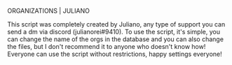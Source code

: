 ORGANIZATIONS | JULIANO

This script was completely created by Juliano, any type of support you can send a dm via discord (julianorei#9410).
To use the script, it's simple, you can change the name of the orgs in the database and you can also change the files, but I don't recommend it to anyone who doesn't know how! 
Everyone can use the script without restrictions, happy settings everyone!

